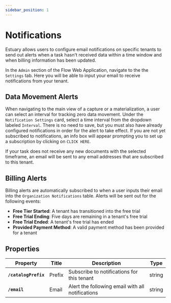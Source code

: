 ```yaml
---
sidebar_position: 1
---
```


# Notifications

Estuary allows users to configure email notifications on specific tenants to send out alerts when a task hasn't received data within a time window and when billing information has been updated.

In the `Admin` section of the Flow Web Application, navigate to the the `Settings` tab. Here you will be able to input your email to receive notifications from your tenant.

## Data Movement Alerts

When navigating to the main view of a capture or a materialization, a user can select an interval for tracking zero data movement. Under the `Notification Settings` card, select a time interval from the dropdown labeled `Interval`. There is no need to save, but you must also have already configured notifications in order for the alert to take effect. If you are not yet subscribed to notifications, an info box will appear prompting you to set up a subscription by clicking on `CLICK HERE`.

If your task does not receive any new documents with the selected timeframe, an email will be sent to any email addresses that are subscribed to this tenant.

## Billing Alerts

Billing alerts are automatically subscribed to when a user inputs their email into the `Organization Notifications` table. Alerts will be sent out for the following events:

* **Free Tier Started**: A tenant has transitioned into the free trial
* **Free Trial Ending**: Five days are remaining in a tenant's free trial
* **Free Trial Ended**: A tenant's free trial has ended
* **Provided Payment Method**: A valid payment method has been provided for a tenant

## Properties
| Property | Title | Description | Type |
|---|---|---|---|
| **`/catalogPrefix`**| Prefix | Subscribe to notifications for this tenant| string |
| **`/email`** | Email  | Alert the following email with all notifications | string |
